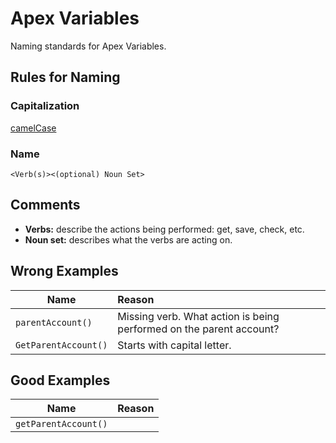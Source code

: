 # Apex Variables

Naming standards for Apex Variables.

## Rules for Naming

### Capitalization

[camelCase](../casing-styles/#camel-case)

### Name

```<Verb(s)><(optional) Noun Set>```

## Comments

- **Verbs:** describe the actions being performed: get, save, check, etc.
- **Noun set:** describes what the verbs are acting on.

## Wrong Examples

| Name | Reason |
|------|:-------|
| ```parentAccount()``` | Missing verb. What action is being performed on the parent account? |
| ```GetParentAccount()``` | Starts with capital letter. |

## Good Examples

| Name | Reason |
|------|:-------|
| ```getParentAccount()``` |  |
